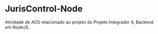 # JurisControl-Node
Atividade de AOS relacionado ao projeto do Projeto Integrador 4, Backend em NodeJS.
